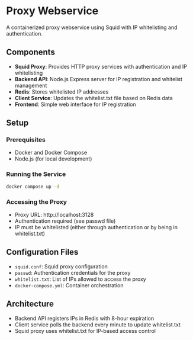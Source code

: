 # Proxy Webservice

A containerized proxy webservice using Squid with IP whitelisting and authentication.

## Components

- **Squid Proxy**: Provides HTTP proxy services with authentication and IP whitelisting
- **Backend API**: Node.js Express server for IP registration and whitelist management
- **Redis**: Stores whitelisted IP addresses
- **Client Service**: Updates the whitelist.txt file based on Redis data
- **Frontend**: Simple web interface for IP registration

## Setup

### Prerequisites

- Docker and Docker Compose
- Node.js (for local development)

### Running the Service

```bash
docker compose up -d
```

### Accessing the Proxy

- Proxy URL: http://localhost:3128
- Authentication required (see passwd file)
- IP must be whitelisted (either through authentication or by being in whitelist.txt)

## Configuration Files

- `squid.conf`: Squid proxy configuration
- `passwd`: Authentication credentials for the proxy
- `whitelist.txt`: List of IPs allowed to access the proxy
- `docker-compose.yml`: Container orchestration

## Architecture

- Backend API registers IPs in Redis with 8-hour expiration
- Client service polls the backend every minute to update whitelist.txt
- Squid proxy uses whitelist.txt for IP-based access control
